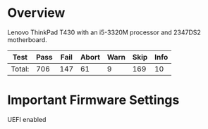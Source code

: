 # Overview

Lenovo ThinkPad T430 with an i5-3320M processor and 2347DS2 motherboard.

| Test           |Pass |Fail |Abort|Warn |Skip |Info |
|----------------|-----|-----|-----|-----|-----|-----|
| Total:         |  706|  147|   61|    9|  169|   10|


# Important Firmware Settings

UEFI enabled
